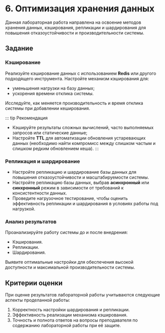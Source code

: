 # 6. Оптимизация хранения данных

Данная лабораторная работа направлена на освоение методов хранения данных, кэширования, репликации и шардирования для повышения отказоустойчивости и производительности системы.

## Задание

### Кэширование

Реализуйте кэширование данных с использованием **Redis** или другого подходящего инструмента. Настройте механизм кэширования для:

- уменьшения нагрузки на базу данных;
- ускорения времени отклика системы.

Исследуйте, как меняется производительность и время отклика системы при добавлении кеширования.

::: tip Рекомендация
- Кэшируйте результаты сложных вычислений, часто выполняемых запросов или статические данные;
- Настройте **TTL** для автоматизации обновления устаревающих данных (необходимо найти компромисс между слишком частым и слишком редким обновлением кеша).
:::

### Репликация и шардирование

- Настройте репликацию и шардирование базы данных для повышения отказоустойчивости и масштабируемости системы.
- Настройте репликацию базы данных, выбрав **асинхронный** или **синхронный** режим в зависимости от требований к консистентности данных.
- Проведите нагрузочное тестирование, чтобы оценить эффективность репликации и шардирования в условиях работы под нагрузкой.

### Анализ результатов

Проанализируйте работу системы до и после внедрения:

- Кэширования.
- Репликации.
- Шардирования.

Выявите оптимальные настройки для обеспечения высокой доступности и максимальной производительности системы.

## Критерии оценки

При оценке результатов лабораторной работы учитываются следующие аспекты проделанной работы:

1. Корректность настройки шардирования и репликации.
1. Эффективность реализации механизма кэширования.
1. Точность и полнота ответов на вопросы преподавателя по содержанию лабораторной работы при её защите.
